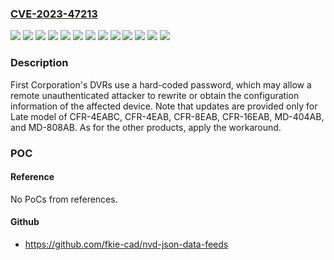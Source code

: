 ### [CVE-2023-47213](https://cve.mitre.org/cgi-bin/cvename.cgi?name=CVE-2023-47213)
![](https://img.shields.io/static/v1?label=Product&message=CFR-1004EA%2C%20CFR-1008EA%2C%20CFR-1016EA&color=blue)
![](https://img.shields.io/static/v1?label=Product&message=CFR-4EAA%2C%20CFR-8EAA%2C%20CFR-16EAA&color=blue)
![](https://img.shields.io/static/v1?label=Product&message=CFR-4EAAM%2C%20CFR-4EABC&color=blue)
![](https://img.shields.io/static/v1?label=Product&message=CFR-4EAB%2C%20CFR-8EAB%2C%20CFR-16EAB&color=blue)
![](https://img.shields.io/static/v1?label=Product&message=CFR-4EHA%2C%20CFR-8EHA%2C%20CFR-16EHA&color=blue)
![](https://img.shields.io/static/v1?label=Product&message=CFR-4EHD%2C%20CFR-8EHD%2C%20CFR-16EHD&color=blue)
![](https://img.shields.io/static/v1?label=Product&message=CFR-904E%2C%20CFR-908E%2C%20CFR-916E&color=blue)
![](https://img.shields.io/static/v1?label=Product&message=MD-404AA%2C%20MD-808AA&color=blue)
![](https://img.shields.io/static/v1?label=Product&message=MD-404AB%2C%20MD-808AB&color=blue)
![](https://img.shields.io/static/v1?label=Product&message=MD-404HA%2C%20MD-808HA&color=blue)
![](https://img.shields.io/static/v1?label=Product&message=MD-404HD%2C%20MD-808HD&color=blue)
![](https://img.shields.io/static/v1?label=Version&message=%3D%20firmware%20all%20versions%20&color=brighgreen)
![](https://img.shields.io/static/v1?label=Vulnerability&message=Use%20of%20hard-coded%20password&color=brighgreen)

### Description

First Corporation's DVRs use a hard-coded password, which may allow a remote unauthenticated attacker to rewrite or obtain the configuration information of the affected device. Note that updates are provided only for Late model of CFR-4EABC, CFR-4EAB, CFR-8EAB, CFR-16EAB, MD-404AB, and MD-808AB. As for the other products, apply the workaround.

### POC

#### Reference
No PoCs from references.

#### Github
- https://github.com/fkie-cad/nvd-json-data-feeds

